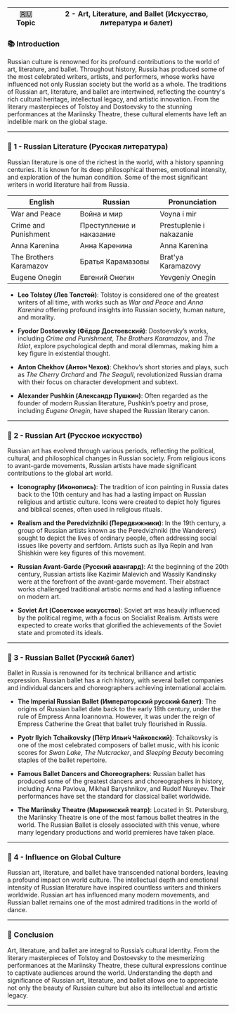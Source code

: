 
|🇷🇺 Topic|2 - Art, Literature, and Ballet (Искусство, литература и балет)|
|---|---|

### 📚 Introduction

Russian culture is renowned for its profound contributions to the world of art, literature, and ballet. Throughout history, Russia has produced some of the most celebrated writers, artists, and performers, whose works have influenced not only Russian society but the world as a whole. The traditions of Russian art, literature, and ballet are intertwined, reflecting the country's rich cultural heritage, intellectual legacy, and artistic innovation. From the literary masterpieces of Tolstoy and Dostoevsky to the stunning performances at the Mariinsky Theatre, these cultural elements have left an indelible mark on the global stage.

---

### 🔑 1 - Russian Literature (Русская литература)

Russian literature is one of the richest in the world, with a history spanning centuries. It is known for its deep philosophical themes, emotional intensity, and exploration of the human condition. Some of the most significant writers in world literature hail from Russia.

|English|Russian|Pronunciation|
|---|---|---|
|War and Peace|Война и мир|Voyna i mir|
|Crime and Punishment|Преступление и наказание|Prestuplenie i nakazanie|
|Anna Karenina|Анна Каренина|Anna Karenina|
|The Brothers Karamazov|Братья Карамазовы|Brat'ya Karamazovy|
|Eugene Onegin|Евгений Онегин|Yevgeniy Onegin|

- **Leo Tolstoy (Лев Толстой)**: Tolstoy is considered one of the greatest writers of all time, with works such as _War and Peace_ and _Anna Karenina_ offering profound insights into Russian society, human nature, and morality.
    
- **Fyodor Dostoevsky (Фёдор Достоевский)**: Dostoevsky’s works, including _Crime and Punishment_, _The Brothers Karamazov_, and _The Idiot_, explore psychological depth and moral dilemmas, making him a key figure in existential thought.
    
- **Anton Chekhov (Антон Чехов)**: Chekhov’s short stories and plays, such as _The Cherry Orchard_ and _The Seagull_, revolutionized Russian drama with their focus on character development and subtext.
    
- **Alexander Pushkin (Александр Пушкин)**: Often regarded as the founder of modern Russian literature, Pushkin’s poetry and prose, including _Eugene Onegin_, have shaped the Russian literary canon.
    

---

### 🧪 2 - Russian Art (Русское искусство)

Russian art has evolved through various periods, reflecting the political, cultural, and philosophical changes in Russian society. From religious icons to avant-garde movements, Russian artists have made significant contributions to the global art world.

- **Iconography (Иконопись)**: The tradition of icon painting in Russia dates back to the 10th century and has had a lasting impact on Russian religious and artistic culture. Icons were created to depict holy figures and biblical scenes, often used in religious rituals.
    
- **Realism and the Peredvizhniki (Передвижники)**: In the 19th century, a group of Russian artists known as the Peredvizhniki (the Wanderers) sought to depict the lives of ordinary people, often addressing social issues like poverty and serfdom. Artists such as Ilya Repin and Ivan Shishkin were key figures of this movement.
    
- **Russian Avant-Garde (Русский авангард)**: At the beginning of the 20th century, Russian artists like Kazimir Malevich and Wassily Kandinsky were at the forefront of the avant-garde movement. Their abstract works challenged traditional artistic norms and had a lasting influence on modern art.
    
- **Soviet Art (Советское искусство)**: Soviet art was heavily influenced by the political regime, with a focus on Socialist Realism. Artists were expected to create works that glorified the achievements of the Soviet state and promoted its ideals.
    

---

### 🧠 3 - Russian Ballet (Русский балет)

Ballet in Russia is renowned for its technical brilliance and artistic expression. Russian ballet has a rich history, with several ballet companies and individual dancers and choreographers achieving international acclaim.

- **The Imperial Russian Ballet (Императорский русский балет)**: The origins of Russian ballet date back to the early 18th century, under the rule of Empress Anna Ioannovna. However, it was under the reign of Empress Catherine the Great that ballet truly flourished in Russia.
    
- **Pyotr Ilyich Tchaikovsky (Пётр Ильи́ч Чайковский)**: Tchaikovsky is one of the most celebrated composers of ballet music, with his iconic scores for _Swan Lake_, _The Nutcracker_, and _Sleeping Beauty_ becoming staples of the ballet repertoire.
    
- **Famous Ballet Dancers and Choreographers**: Russian ballet has produced some of the greatest dancers and choreographers in history, including Anna Pavlova, Mikhail Baryshnikov, and Rudolf Nureyev. Their performances have set the standard for classical ballet worldwide.
    
- **The Mariinsky Theatre (Мариинский театр)**: Located in St. Petersburg, the Mariinsky Theatre is one of the most famous ballet theatres in the world. The Russian Ballet is closely associated with this venue, where many legendary productions and world premieres have taken place.
    

---

### 🔗 4 - Influence on Global Culture

Russian art, literature, and ballet have transcended national borders, leaving a profound impact on world culture. The intellectual depth and emotional intensity of Russian literature have inspired countless writers and thinkers worldwide. Russian art has influenced many modern movements, and Russian ballet remains one of the most admired traditions in the world of dance.

---

### 🎯 Conclusion

Art, literature, and ballet are integral to Russia’s cultural identity. From the literary masterpieces of Tolstoy and Dostoevsky to the mesmerizing performances at the Mariinsky Theatre, these cultural expressions continue to captivate audiences around the world. Understanding the depth and significance of Russian art, literature, and ballet allows one to appreciate not only the beauty of Russian culture but also its intellectual and artistic legacy.

---

